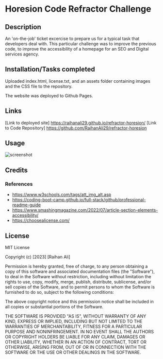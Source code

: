 # Horesion Code Refractor Challenge 

## Description

An 'on-the-job' ticket excercise to prepare us for a typical task that developers deal with. This particular challenge was to improve the previous code, to improve the accessibility of a homepage for an SEO and Digital services agency. 

## Installation/Tasks completed

Uploaded index.html, license.txt, and an assets folder containing images and the CSS file to the repository. 

The website was deployed to Github Pages. 

## Links
[Link to deployed site] https://raihanali29.github.io/refractor-horesion/ 
[Link to Code Repository] https://github.com/RaihanAli29/refractor-horesion

## Usage

![screenshot](./assets:images/hp-screenshot.png) 

## Credits

### References
* https://www.w3schools.com/tags/att_img_alt.asp
* https://coding-boot-camp.github.io/full-stack/github/professional-readme-guide
* https://www.smashingmagazine.com/2022/07/article-section-elements-accessibility/
* https://choosealicense.com/


## License

MIT License

Copyright (c) [2023] [Raihan Ali]

Permission is hereby granted, free of charge, to any person obtaining a copy
of this software and associated documentation files (the "Software"), to deal
in the Software without restriction, including without limitation the rights
to use, copy, modify, merge, publish, distribute, sublicense, and/or sell
copies of the Software, and to permit persons to whom the Software is
furnished to do so, subject to the following conditions:

The above copyright notice and this permission notice shall be included in all
copies or substantial portions of the Software.

THE SOFTWARE IS PROVIDED "AS IS", WITHOUT WARRANTY OF ANY KIND, EXPRESS OR
IMPLIED, INCLUDING BUT NOT LIMITED TO THE WARRANTIES OF MERCHANTABILITY,
FITNESS FOR A PARTICULAR PURPOSE AND NONINFRINGEMENT. IN NO EVENT SHALL THE
AUTHORS OR COPYRIGHT HOLDERS BE LIABLE FOR ANY CLAIM, DAMAGES OR OTHER
LIABILITY, WHETHER IN AN ACTION OF CONTRACT, TORT OR OTHERWISE, ARISING FROM,
OUT OF OR IN CONNECTION WITH THE SOFTWARE OR THE USE OR OTHER DEALINGS IN THE
SOFTWARE.


[def]: screenshot.png